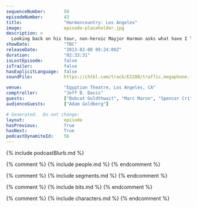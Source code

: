 ```yaml
---
sequenceNumber:       56
episodeNumber:        43
title:                "Harmoncountry: Los Angeles"
image:                episode-placeholder.jpg
description: >
  Looking back on his tour, non-heroic Mayjor Harmon asks what have I learned (spoiler: he doesn't know) with friends Bobcat Goldthwait, Marc Maron and Duncan Trussell in an epic show at L.A's Egyptian Theater.
showDate:             "TBC"
releaseDate:          "2013-02-08 09:24:00Z"
duration:             "02:33:31"
isLostEpisode:        false
isTrailer:            false
hasExplicitLanguage:  false
soundFile:            https://chtbl.com/track/E2288/traffic.megaphone.fm/STA9327404085.mp3?updated=1554492541

venue:                "Egyptian Theatre, Los Angeles, CA"
comptroller:          "Jeff B. Davis"
guests:               ["Bobcat Goldthwait", "Marc Maron", "Spencer Crittenden", "Duncan Trussell", "Sean &quot;SnapTheJap&quot; Sakimae", "Roy McClurg", "Erin McGathy"]
audienceGuests:       ["Adam Goldberg"]

# Generated.  Do not change:
layout:               episode
hasPrevious:          True
hasNext:              True
podcastDynamiteId:    56
---
```


{% include podcastBlurb.md %}

{% comment %}
{% include people.md %}
{% endcomment %}

{% comment %}
{% include segments.md %}
{% endcomment %}

{% comment %}
{% include bits.md %}
{% endcomment %}

{% comment %}
{% include characters.md %}
{% endcomment %}
